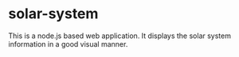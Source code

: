 # solar-system
This is a node.js based web application. It displays the solar system information in a good visual manner.
